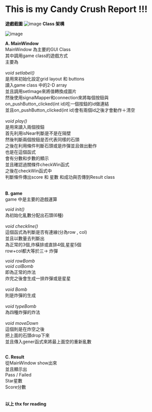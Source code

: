 # This is my Candy Crush Report !!!

**遊戲截圖**
![image](https://github.com/bgrffqq/pd2-project3/blob/master/print.png)
**Class 架構**

![image](https://github.com/bgrffqq/pd2-project3/blob/master/readpic.png)

**A. MainWindow**
<br>
MainWindow 為主要的GUI Class<br>
其中調用game class的遊戲方式<br>
主要為<br>
<br>
*void setlabel()*<br>
是用來初始化設定grid layout 和 buttons<br>
讀入game class 中的2-D array<br>
並且調用setImage來將值轉換成圖片<br>
然後使用signalMapper和connection來將每個按鈕與on_pushButton_clicked(int id)吃一個按鈕的id做連結<br>
並且on_pushButton_clicked(int id)會有兩個id之後才會動作＋清空<br>
<br>
*void play()*<br>
是用來讀入兩個按鈕<br>
首先利用isNear判斷是不是在隔壁<br>
然後判斷兩個按鈕是否代表同樣的石頭<br>
之後在利用條件判斷石頭或是炸彈並且做出動作<br>
也是在這個函式<br>
會有分數和步數的顯示<br>
並且確認過關條件checkWin函式<br>
之後在checkWin函式中<br>
判斷條件傳出score 和 星數 和成功與否傳到Result class<br>
<br><br>
**B. game**
<br>
game 中是主要的遊戲運算

*void init()*<br>
為初始化亂數分配出石頭(6種)<br><br>
*void checkline()*<br>
這個函式為判斷是否有連線(分為row , col)<br>
並且以數量去判斷出<br>
為正常的3個,炸橫排或直排4個,星星5個<br>
row+col都大等於三-> 炸彈<br>

*void rowBomb*<br>
*void colBomb*<br>
即為正常的炸法<br>
炸完之後會生成一排炸彈或是星星<br>
<br>
*void Bomb*<br>
則是炸彈的生成<br><br>
*void typeBomb*<br>
為四種炸彈的炸法<br>
<br>
*void moveDown*<br>
這個則是在炸空之後<br>
把上面的石頭drop下來<br>
並且傳入gener函式來將最上面空的重新亂數<br><br>

**C. Result**
<br>
從MainWindow show出來<br>
並且顯示出<br>
Pass / Failed<br>
Star星數<br>
Score分數<br>
<br><br>
**以上 thx for reading**

